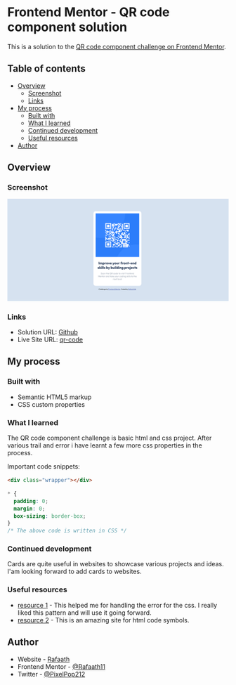 # Frontend Mentor - QR code component solution

This is a solution to the [QR code component challenge on Frontend Mentor](https://www.frontendmentor.io/challenges/qr-code-component-iux_sIO_H).

## Table of contents

- [Overview](#overview)
  - [Screenshot](#screenshot)
  - [Links](#links)
- [My process](#my-process)
  - [Built with](#built-with)
  - [What I learned](#what-i-learned)
  - [Continued development](#continued-development)
  - [Useful resources](#useful-resources)
- [Author](#author)

## Overview

### Screenshot

![](./result.png)

### Links

- Solution URL: [Github](https://github.com/Rafaath11/qr-code/)
- Live Site URL: [qr-code](https://qr-code-delta-murex.vercel.app/)

## My process

### Built with

- Semantic HTML5 markup
- CSS custom properties

### What I learned

The QR code component challenge is basic html and css project. After various trail and error i have learnt a few more css properties in the process.

Important code snippets:

```html
<div class="wrapper"></div>
```

```css
* {
  padding: 0;
  margin: 0;
  box-sizing: border-box;
}
/* The above code is written in CSS */
```

### Continued development

Cards are quite useful in websites to showcase various projects and ideas. I'am looking forward to add cards to websites.

### Useful resources

- [resource 1](https://stackoverflow.com/questions/56732889/css-display-elements-in-columns) - This helped me for handling the error for the css. I really liked this pattern and will use it going forward.
- [resource 2](https://www.toptal.com/designers/htmlarrows/symbols/) - This is an amazing site for html code symbols.

## Author

- Website - [Rafaath](https://qr-code-delta-murex.vercel.app/)
- Frontend Mentor - [@Rafaath11](https://www.frontendmentor.io/profile/yourusername)
- Twitter - [@PixelPop212](https://www.twitter.com/yourusername)
